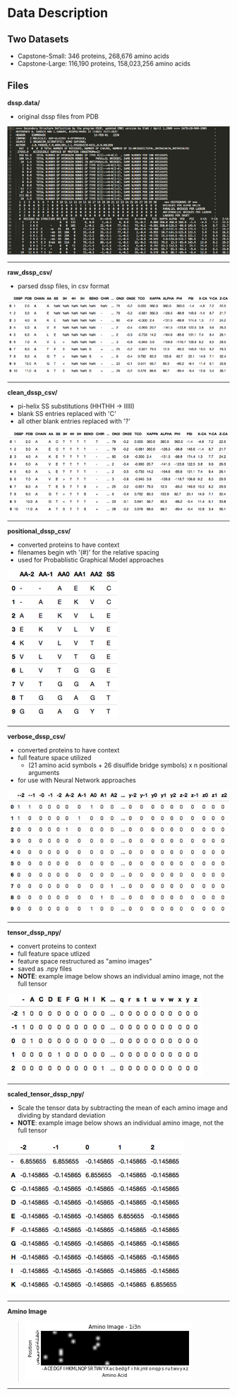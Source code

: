 # Data Description

## Two Datasets
* Capstone-Small: 346 proteins, 268,676 amino acids
* Capstone-Large: 116,190 proteins, 158,023,256 amino acids

## Files

**dssp.data/**
* original dssp files from PDB

![DSSP Example](imgs/dssp_ex.png)

----------------

**raw_dssp_csv/**
* parsed dssp files, in csv format

![Raw DSSP CSV Example](imgs/raw_dssp_csv.png)

----------------

**clean_dssp_csv/**
* pi-helix SS substitutions (HHTHH -> IIIII)
* blank SS entries replaced with 'C'
* all other blank entries replaced with '?'

![Clean DSSP CSV Example](imgs/clean_dssp_csv.png)

----------------

**positional_dssp_csv/**
* converted proteins to have context
* filenames begin wth '(#)' for the relative spacing
* used for Probablistic Graphical Model approaches

![Positional DSSP CSV Example](imgs/positional_dssp_csv.png)

----------------

**verbose_dssp_csv/**
* converted proteins to have context
* full feature space utilized
  * (21 amino acid symbols + 26 disulfide bridge symbols) x n positional arguments
* for use with Neural Network approaches

![Verbose DSSP CSV Example](imgs/verbose_dssp_csv.png)

----------------

**tensor_dssp_npy/**
* convert proteins to context
* full feature space utlized
* feature space restructured as "amino images"
* saved as .npy files
* **NOTE**: example image below shows an individual amino image, not the full tensor

![Tensor DSSP npy Example](imgs/tensor_dssp_csv.png)

----------------

**scaled_tensor_dssp_npy/**
* Scale the tensor data by subtracting the mean of each amino image and dividing by standard deviation
* **NOTE**: example image below shows an individual amino image, not the full tensor

![Scaled Tensor DSSP npy Example](imgs/scaled_tensor_dssp.png)

----------------

**Amino Image**

> ![Amino Image Example](imgs/amino_image_1i3n.png)

----------------
